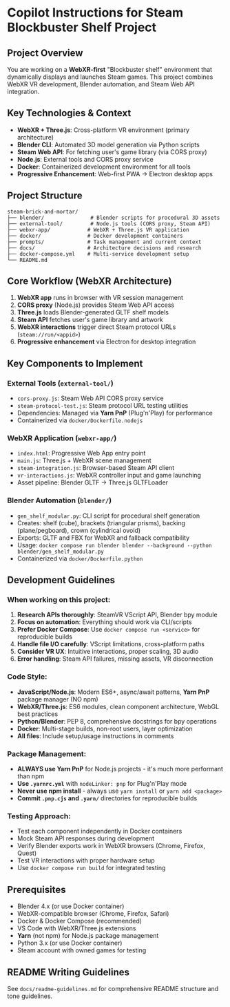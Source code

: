 # Copilot Instructions for Steam Blockbuster Shelf Project

## Project Overview
You are working on a **WebXR-first** "Blockbuster shelf" environment that dynamically displays and launches Steam games. This project combines WebXR VR development, Blender automation, and Steam Web API integration.

## Key Technologies & Context
- **WebXR + Three.js**: Cross-platform VR environment (primary architecture)
- **Blender CLI**: Automated 3D model generation via Python scripts
- **Steam Web API**: For fetching user's game library (via CORS proxy)
- **Node.js**: External tools and CORS proxy service
- **Docker**: Containerized development environment for all tools
- **Progressive Enhancement**: Web-first PWA → Electron desktop apps

## Project Structure
```
steam-brick-and-mortar/
├── blender/               # Blender scripts for procedural 3D assets
├── external-tool/         # Node.js tools (CORS proxy, Steam API)
├── webxr-app/            # WebXR + Three.js VR application
├── docker/               # Docker development containers
├── prompts/              # Task management and current context
├── docs/                 # Architecture decisions and research
├── docker-compose.yml    # Multi-service development setup
└── README.md
```

## Core Workflow (WebXR Architecture)
1. **WebXR app** runs in browser with VR session management
2. **CORS proxy** (Node.js) provides Steam Web API access
3. **Three.js** loads Blender-generated GLTF shelf models
4. **Steam API** fetches user's game library and artwork
5. **WebXR interactions** trigger direct Steam protocol URLs (`steam://run/<appid>`)
6. **Progressive enhancement** via Electron for desktop integration

## Key Components to Implement

### External Tools (`external-tool/`)
- `cors-proxy.js`: Steam Web API CORS proxy service
- `steam-protocol-test.js`: Steam protocol URL testing utilities
- Dependencies: Managed via **Yarn PnP** (Plug'n'Play) for performance
- Containerized via `docker/Dockerfile.nodejs`

### WebXR Application (`webxr-app/`)
- `index.html`: Progressive Web App entry point
- `main.js`: Three.js + WebXR scene management
- `steam-integration.js`: Browser-based Steam API client
- `vr-interactions.js`: WebXR controller input and game launching
- Asset pipeline: Blender GLTF → Three.js GLTFLoader

### Blender Automation (`blender/`)
- `gen_shelf_modular.py`: CLI script for procedural shelf generation
- Creates: shelf (cube), brackets (triangular prisms), backing (plane/pegboard), crown (cylindrical ovoid)
- Exports: GLTF and FBX for WebXR and fallback compatibility  
- Usage: `docker compose run blender blender --background --python blender/gen_shelf_modular.py`
- Containerized via `docker/Dockerfile.python`

## Development Guidelines

### When working on this project:
1. **Research APIs thoroughly**: SteamVR VScript API, Blender bpy module
2. **Focus on automation**: Everything should work via CLI/scripts
3. **Prefer Docker Compose**: Use `docker compose run <service>` for reproducible builds
4. **Handle file I/O carefully**: VScript limitations, cross-platform paths
5. **Consider VR UX**: Intuitive interactions, proper scaling, 3D audio
6. **Error handling**: Steam API failures, missing assets, VR disconnection

### Code Style:
- **JavaScript/Node.js**: Modern ES6+, async/await patterns, **Yarn PnP** package manager (NO npm)
- **WebXR/Three.js**: ES6 modules, clean component architecture, WebGL best practices
- **Python/Blender**: PEP 8, comprehensive docstrings for bpy operations
- **Docker**: Multi-stage builds, non-root users, layer optimization
- **All files**: Include setup/usage instructions in comments

### Package Management:
- **ALWAYS use Yarn PnP** for Node.js projects - it's much more performant than npm
- **Use `.yarnrc.yml`** with `nodeLinker: pnp` for Plug'n'Play mode
- **Never use npm install** - always use `yarn install` or `yarn add <package>`
- **Commit `.pnp.cjs` and `.yarn/`** directories for reproducible builds

### Testing Approach:
- Test each component independently in Docker containers
- Mock Steam API responses during development
- Verify Blender exports work in WebXR browsers (Chrome, Firefox, Quest)
- Test VR interactions with proper hardware setup
- Use `docker compose run build` for integrated testing

## Prerequisites
- Blender 4.x (or use Docker container)
- WebXR-compatible browser (Chrome, Firefox, Safari)
- Docker & Docker Compose (recommended)
- VS Code with WebXR/Three.js extensions
- **Yarn** (not npm) for Node.js package management
- Python 3.x (or use Docker container)
- Steam account with owned games for testing

## README Writing Guidelines

See `docs/readme-guidelines.md` for comprehensive README structure and tone guidelines.